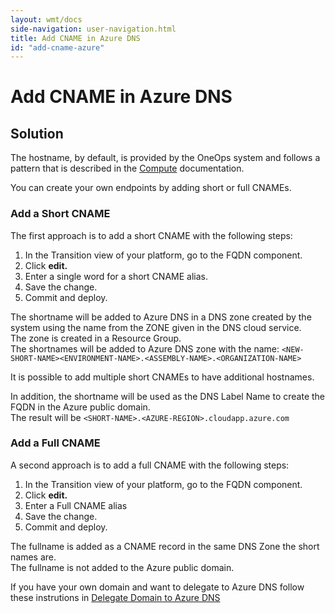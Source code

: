 ```yaml
---
layout: wmt/docs
side-navigation: user-navigation.html
title: Add CNAME in Azure DNS
id: "add-cname-azure"
---
```


# Add CNAME in Azure DNS

## Solution

The hostname, by default, is provided by the OneOps system and follows a pattern that is described in the
[Compute](/user/operation/compute.html) documentation.

You can create your own endpoints by adding short or full CNAMEs.

### Add a Short CNAME

The first approach is to add a short CNAME with the following steps:


1. In the Transition view of your platform, go to the FQDN component.
2. Click **edit.**
3. Enter a single word for a short CNAME alias.
4. Save the change.
5. Commit and deploy.

The shortname will be added to Azure DNS in a DNS zone created by the system using the name from the ZONE given in the DNS cloud service.</br>
The zone is created in a Resource Group.</br>
The shortnames will be added to Azure DNS zone with the name: `<NEW-SHORT-NAME><ENVIRONMENT-NAME>.<ASSEMBLY-NAME>.<ORGANIZATION-NAME>`</br>

It is possible to add multiple short CNAMEs to have additional hostnames.

In addition, the shortname will be used as the DNS Label Name to create the FQDN in the Azure public domain.</br>
The result will be `<SHORT-NAME>.<AZURE-REGION>.cloudapp.azure.com`

### Add a Full CNAME

A second approach is to add a full CNAME with the following steps:


1. In the Transition view of your platform, go to the FQDN component.
2. Click **edit.**
3. Enter a Full CNAME alias
4. Save the change.
5. Commit and deploy.

The fullname is added as a CNAME record in the same DNS Zone the short names are.</br>
The fullname is not added to the Azure public domain.</br>

If you have your own domain and want to delegate to Azure DNS follow these instrutions in [Delegate Domain to Azure DNS](https://azure.microsoft.com/en-us/documentation/articles/dns-domain-delegation/)

